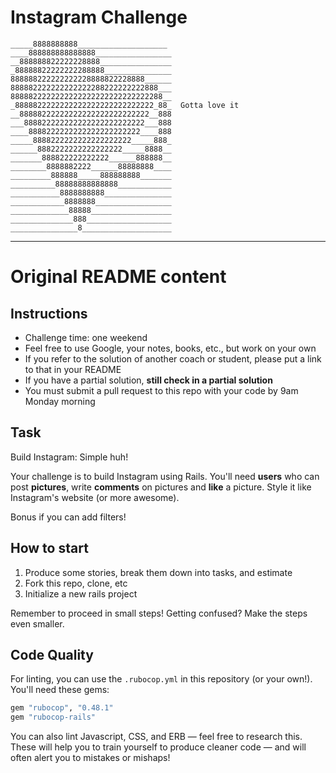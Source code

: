 Instagram Challenge
===================
```
_____8888888888____________________
____888888888888888_________________
__888888822222228888________________
_88888822222222288888_______________
888888222222222228888822228888______
888882222222222222288222222222888___
8888822222222222222222222222222288__
_8888822222222222222222222222222_88_  Gotta love it
__88888222222222222222222222222__888
___888822222222222222222222222___888
____8888222222222222222222222____888
_____8888222222222222222222_____888_
______8882222222222222222_____8888__
_______888822222222222______888888__
________8888882222______88888888____
_________888888_____888888888_______
__________88888888888888____________
___________8888888888_______________
____________8888888_________________
_____________88888__________________
______________888___________________
_______________8____________________
```
------------
# Original README content

## Instructions

* Challenge time: one weekend
* Feel free to use Google, your notes, books, etc., but work on your own
* If you refer to the solution of another coach or student, please put a link to that in your README
* If you have a partial solution, **still check in a partial solution**
* You must submit a pull request to this repo with your code by 9am Monday morning

## Task

Build Instagram: Simple huh!

Your challenge is to build Instagram using Rails. You'll need **users** who can post **pictures**, write **comments** on pictures and **like** a picture. Style it like Instagram's website (or more awesome).

Bonus if you can add filters!

## How to start

1. Produce some stories, break them down into tasks, and estimate
2. Fork this repo, clone, etc
3. Initialize a new rails project

Remember to proceed in small steps! Getting confused? Make the steps even smaller.

## Code Quality

For linting, you can use the `.rubocop.yml` in this repository (or your own!).
You'll need these gems:

```ruby
gem "rubocop", "0.48.1"
gem "rubocop-rails"
```

You can also lint Javascript, CSS, and ERB — feel free to research this. These
will help you to train yourself to produce cleaner code — and will often alert
you to mistakes or mishaps!
